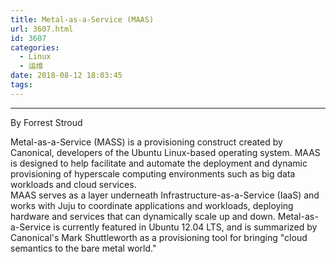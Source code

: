 ```yaml
---
title: Metal-as-a-Service (MAAS)
url: 3607.html
id: 3607
categories:
  - Linux
  - 运维
date: 2018-08-12 18:03:45
tags:
---
```


* * *

By Forrest Stroud

Metal-as-a-Service (MASS) is a provisioning construct created by Canonical, developers of the Ubuntu Linux-based operating system. MAAS is designed to help facilitate and automate the deployment and dynamic provisioning of hyperscale computing environments such as big data workloads and cloud services.  
MAAS serves as a layer underneath Infrastructure-as-a-Service (IaaS) and works with Juju to coordinate applications and workloads, deploying hardware and services that can dynamically scale up and down. Metal-as-a-Service is currently featured in Ubuntu 12.04 LTS, and is summarized by Canonical's Mark Shuttleworth as a provisioning tool for bringing "cloud semantics to the bare metal world."